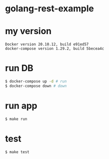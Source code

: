 # golang-rest-example

# my version
```
Docker version 20.10.12, build e91ed57
docker-compose version 1.29.2, build 5becea4c
```

# run DB
```sh
$ docker-compose up -d # run
$ docker-compose down # down
```

# run app
```sh
$ make run
```

# test
```
$ make test
```